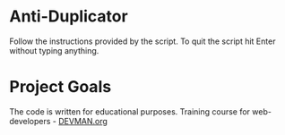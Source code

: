 # Anti-Duplicator

Follow the instructions provided by the script. To quit the script hit Enter without typing anything.

# Project Goals

The code is written for educational purposes. Training course for web-developers - [DEVMAN.org](https://devman.org)
